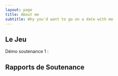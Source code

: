```yaml
---
layout: page
title: About me
subtitle: Why you'd want to go on a date with me
---
```


## Le Jeu

Démo soutenance 1 :

## Rapports de Soutenance


